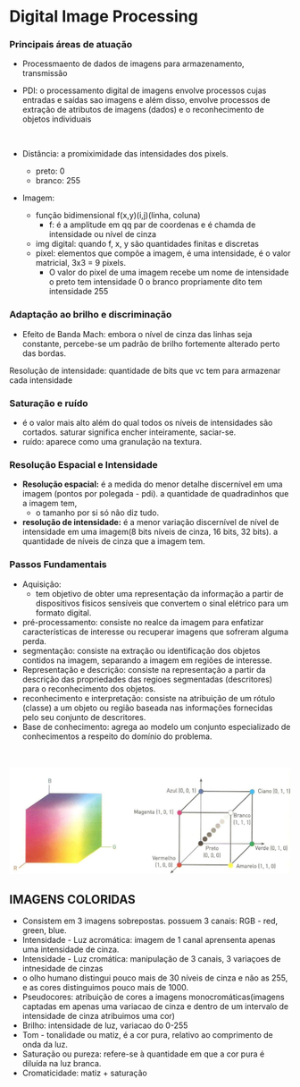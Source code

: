 # Digital Image Processing

### Principais áreas de atuação
- Processmaento de dados de imagens para armazenamento, transmissão 

- PDI: o processamento digital de imagens envolve processos cujas entradas e saídas sao imagens e além disso, envolve processos de extração de atributos de imagens (dados) e o reconhecimento de objetos individuais

<br/>


- Distância: a promiximidade das intensidades dos pixels.
  - preto: 0
  - branco: 255

- Imagem:
  - função bidimensional f(x,y)(i,j)(linha, coluna)
    - f: é a amplitude em qq par de coordenas e é chamda de intensidade ou nível de cinza
  - img digital: quando f, x, y são quantidades finitas e discretas
  - pixel: elementos que compõe a imagem, é uma intensidade, é o valor matricial, 3x3 = 9 pixels.
    - O valor do pixel de uma imagem recebe um nome de intensidade o preto tem intensidade 0 o branco propriamente dito tem intensidade 255


### Adaptação ao brilho e discriminação 
- Efeito de Banda Mach: embora o nível de cinza das linhas seja constante, percebe-se um padrão de brilho fortemente alterado perto das bordas.


Resolução de intensidade: quantidade de bits que vc tem para armazenar cada intensidade

### Saturação e ruído
- é o valor mais alto além do qual todos os níveis de intensidades são cortados. saturar significa encher inteiramente, saciar-se.
- ruído: aparece como uma granulação na textura. 


### Resolução Espacial e Intensidade
- **Resolução espacial:** é a medida do menor detalhe discernível em uma imagem (pontos por polegada - pdi).  a quantidade de quadradinhos que a imagem tem, 
  - o tamanho por si só não diz tudo.
- **resolução de intensidade:** é a menor variação discernível de nível de intensidade em uma imagem(8 bits níveis de cinza, 16 bits, 32 bits). a quantidade de níveis de cinza que a imagem tem.


### Passos Fundamentais
- Aquisição:
  - tem objetivo de obter uma representação da informação a partir de dispositivos fisicos sensíveis que convertem o sinal elétrico para um formato digital.
- pré-processamento: consiste no realce da imagem para enfatizar características de interesse ou recuperar imagens que sofreram alguma perda.
- segmentação: consiste na extração ou identificação dos objetos contidos na imagem, separando a imagem em regiões de interesse.
- Representação e descrição: consiste na representação a partir da descrição das propriedades das regioes segmentadas (descritores) para o reconhecimento dos objetos.
- reconhecimento e interpretação: consiste na atribuição de um rótulo (classe) a um objeto ou região baseada nas informações fornecidas pelo seu conjunto de descritores.
- Base de conhecimento: agrega ao modelo um conjunto especializado de conhecimentos a respeito do domínio do problema. 

<br/>
<br/>

<img src="https://github.com/jcarloscody/DigitalImageProcessing/blob/main/images/modelorgb.jpg" alt="Nature">

## IMAGENS COLORIDAS
  - Consistem em 3 imagens sobrepostas. possuem 3 canais: RGB - red, green, blue.
  - Intensidade - Luz acromática: imagem de 1 canal aprensenta apenas uma intensidade de cinza.
  - Intensidade - Luz cromática: manipulação de 3 canais, 3 variaçoes de intnesidade de cinzas 
  - o olho humano distingui pouco mais de 30 níveis de cinza e não as 255, e as cores distinguimos pouco mais de 1000.
  - Pseudocores: atribuição de cores a imagens monocromáticas(imagens captadas em apenas uma variacao de cinza e dentro de um intervalo de intensidade de cinza atribuimos uma cor)
  - Brilho: intensidade de luz, variacao do 0-255
  - Tom - tonalidade ou matiz, é a cor pura, relativo ao comprimento de onda da luz.
  - Saturação ou pureza: refere-se à quantidade em que a cor pura é diluída na luz branca.
  - Cromaticidade: matiz + saturação
